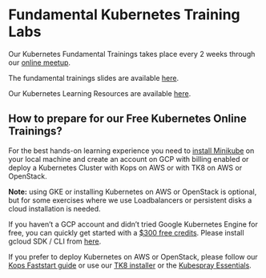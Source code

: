 # **Fundamental Kubernetes Training Labs**

Our Kubernetes Fundamental Trainings takes place every 2 weeks through our [online meetup](https://www.meetup.com/kubernauts/).

The fundamental trainings slides are available [here](https://goo.gl/Hzk2sd).

Our Kubernetes Learning Resources are available [here](https://goo.gl/Rywkpd).

## How to prepare for our Free Kubernetes Online Trainings?

For the best hands-on learning experience you need to [install Minikube](https://abhishek-tiwari.com/local-development-environment-for-kubernetes-using-minikube/) on your local machine and create an account on GCP with billing enabled or deploy a Kubernetes Cluster with Kops on AWS or with TK8 on AWS or OpenStack.

**Note:** using GKE or installing Kubernetes on AWS or OpenStack is optional, but for some exercises where we use Loadbalancers or persistent disks a cloud installation is needed.

If you haven’t a GCP account and didn’t tried Google Kubernetes Engine for free, you can quickly get started with a [$300 free credits](https://cloud.google.com/free/). Please install gcloud SDK / CLI from [here](https://cloud.google.com/sdk/).

If you prefer to deploy Kubernetes on AWS or OpenStack, please follow our [Kops Faststart guide](https://kubernauts.gitbooks.io/kubernauts-kops-faststart/content/) or use our [TK8 installer](https://github.com/kubernauts/tk8) or the [Kubespray Essentials](https://kubernauts.gitbooks.io/kubespray-essentials/content/).

